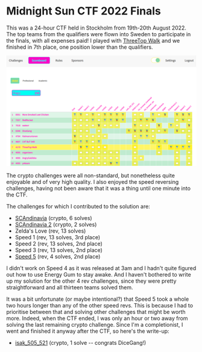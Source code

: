 # Midnight Sun CTF 2022 Finals

This was a 24-hour CTF held in Stockholm from 19th-20th August 2022. The top teams from the qualifiers were flown into Sweden to participate in the finals, with all expenses paid! I played with [ThreeTop Walk](https://three.top) and we finished in 7th place, one position lower than the qualifiers.

![scoreboard](scoreboard.png)

The crypto challenges were all non-standard, but nonetheless quite enjoyable and of very high quality. I also enjoyed the speed reversing challenges, having not been aware that it was a thing until one minute into the CTF.

The challenges for which I contributed to the solution are:
- [SCAndinavia](SCAndinavia.ipynb) (crypto, 6 solves)
- [SCAndinavia 2](SCAndinavia.ipynb) (crypto, 2 solves)
- Zelda's Love (rev, 13 solves)
- Speed 1 (rev, 13 solves, 3rd place)
- Speed 2 (rev, 13 solves, 2nd place)
- Speed 3 (rev, 13 solves, 2nd place)
- [Speed 5](speed5.ipynb) (rev, 4 solves, 2nd place)

I didn't work on Speed 4 as it was released at 3am and I hadn't quite figured out how to use Energy Gum to stay awake. And I haven't bothered to write up my solution for the other 4 rev challenges, since they were pretty straightforward and all thirteen teams solved them.

It was a bit unfortunate (or maybe intentional?) that Speed 5 took a whole two hours longer than any of the other speed revs. This is because I had to prioritise between that and solving other challenges that might be worth more. Indeed, when the CTF ended, I was only an hour or two away from solving the last remaining crypto challenge. Since I'm a completionist, I went and finished it anyway after the CTF, so here's the write-up:
- [isak_505_521](isak_505_521.ipynb) (crypto, 1 solve -- congrats DiceGang!)
